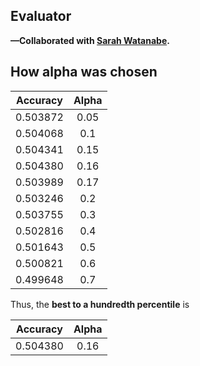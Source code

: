 ## Evaluator

**—Collaborated with [Sarah Watanabe](https://github.com/swatana3).**

## How alpha was chosen
| Accuracy |  Alpha  |
|----------|:-------:|
| 0.503872 | 0.05 |
| 0.504068 | 0.1 |
| 0.504341 | 0.15 |
| 0.504380 | 0.16 |
| 0.503989 | 0.17 |
| 0.503246 | 0.2 |
| 0.503755 | 0.3 |
| 0.502816 | 0.4 |
| 0.501643 | 0.5 |
| 0.500821 | 0.6 |
| 0.499648 | 0.7 |

Thus, the **best to a hundredth percentile** is

| Accuracy |  Alpha  |
|----------|:-------:|
| 0.504380 | 0.16 |
